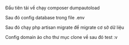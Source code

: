 <p>Đầu tiên tải về chạy composer dumpautoload</p>
<p>Sau đó config database trong file .env</p>
<p>Sau đó chạy php artisan migrate để migrate cơ sở dữ liệu</p>
<p>Config domain ảo cho thư mục clone về sau đó test :v</p>